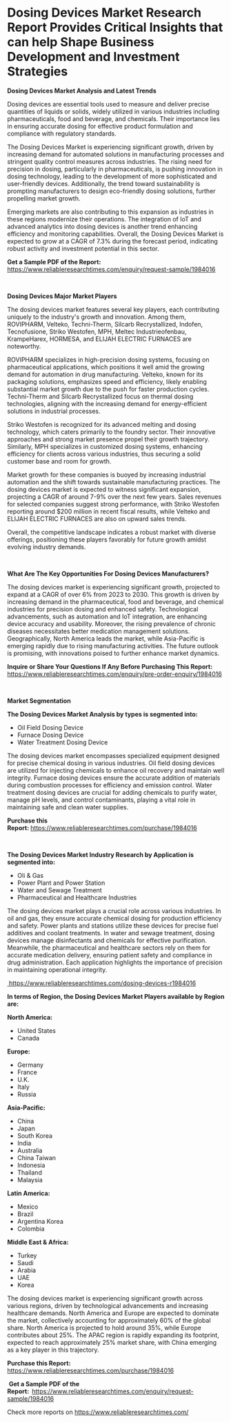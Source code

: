 <p><h1>Dosing Devices Market Research Report Provides Critical Insights that can help Shape Business Development and Investment Strategies</h1></p><p><strong>Dosing Devices Market Analysis and Latest Trends</strong></p>
<p><p>Dosing devices are essential tools used to measure and deliver precise quantities of liquids or solids, widely utilized in various industries including pharmaceuticals, food and beverage, and chemicals. Their importance lies in ensuring accurate dosing for effective product formulation and compliance with regulatory standards. </p><p>The Dosing Devices Market is experiencing significant growth, driven by increasing demand for automated solutions in manufacturing processes and stringent quality control measures across industries. The rising need for precision in dosing, particularly in pharmaceuticals, is pushing innovation in dosing technology, leading to the development of more sophisticated and user-friendly devices. Additionally, the trend toward sustainability is prompting manufacturers to design eco-friendly dosing solutions, further propelling market growth.</p><p>Emerging markets are also contributing to this expansion as industries in these regions modernize their operations. The integration of IoT and advanced analytics into dosing devices is another trend enhancing efficiency and monitoring capabilities. Overall, the Dosing Devices Market is expected to grow at a CAGR of 7.3% during the forecast period, indicating robust activity and investment potential in this sector.</p></p>
<p><strong>Get a Sample PDF of the Report:&nbsp;</strong> <a href="https://www.reliableresearchtimes.com/enquiry/request-sample/1984016?utm_campaign=2006&utm_medium=2&utm_source=Github&utm_content=ia&utm_term=17022025&utm_id=dosing-devices">https://www.reliableresearchtimes.com/enquiry/request-sample/1984016</a></p>
<p>&nbsp;</p>
<p><strong>Dosing Devices Major Market Players</strong></p>
<p><p>The dosing devices market features several key players, each contributing uniquely to the industry's growth and innovation. Among them, ROVIPHARM, Velteko, Techni-Therm, Silcarb Recrystallized, Indofen, Tecnofusione, Striko Westofen, MPH, Meltec Industrieofenbau, KrampeHarex, HORMESA, and ELIJAH ELECTRIC FURNACES are noteworthy.</p><p>ROVIPHARM specializes in high-precision dosing systems, focusing on pharmaceutical applications, which positions it well amid the growing demand for automation in drug manufacturing. Velteko, known for its packaging solutions, emphasizes speed and efficiency, likely enabling substantial market growth due to the push for faster production cycles. Techni-Therm and Silcarb Recrystallized focus on thermal dosing technologies, aligning with the increasing demand for energy-efficient solutions in industrial processes.</p><p>Striko Westofen is recognized for its advanced melting and dosing technology, which caters primarily to the foundry sector. Their innovative approaches and strong market presence propel their growth trajectory. Similarly, MPH specializes in customized dosing systems, enhancing efficiency for clients across various industries, thus securing a solid customer base and room for growth.</p><p>Market growth for these companies is buoyed by increasing industrial automation and the shift towards sustainable manufacturing practices. The dosing devices market is expected to witness significant expansion, projecting a CAGR of around 7-9% over the next few years. Sales revenues for selected companies suggest strong performance, with Striko Westofen reporting around $200 million in recent fiscal results, while Velteko and ELIJAH ELECTRIC FURNACES are also on upward sales trends. </p><p>Overall, the competitive landscape indicates a robust market with diverse offerings, positioning these players favorably for future growth amidst evolving industry demands.</p></p>
<p>&nbsp;</p>
<p><strong>What Are The Key Opportunities For Dosing Devices Manufacturers?</strong></p>
<p><p>The dosing devices market is experiencing significant growth, projected to expand at a CAGR of over 6% from 2023 to 2030. This growth is driven by increasing demand in the pharmaceutical, food and beverage, and chemical industries for precision dosing and enhanced safety. Technological advancements, such as automation and IoT integration, are enhancing device accuracy and usability. Moreover, the rising prevalence of chronic diseases necessitates better medication management solutions. Geographically, North America leads the market, while Asia-Pacific is emerging rapidly due to rising manufacturing activities. The future outlook is promising, with innovations poised to further enhance market dynamics.</p></p>
<p><strong>Inquire or Share Your Questions If Any Before Purchasing This Report:</strong> <a href="https://www.reliableresearchtimes.com/enquiry/pre-order-enquiry/1984016?utm_campaign=2006&utm_medium=2&utm_source=Github&utm_content=ia&utm_term=17022025&utm_id=dosing-devices">https://www.reliableresearchtimes.com/enquiry/pre-order-enquiry/1984016</a></p>
<p>&nbsp;</p>
<p><strong>Market Segmentation</strong></p>
<p><strong>The Dosing Devices Market Analysis by types is segmented into:</strong></p>
<p><ul><li>Oil Field Dosing Device</li><li>Furnace Dosing Device</li><li>Water Treatment Dosing Device</li></ul></p>
<p><p>The dosing devices market encompasses specialized equipment designed for precise chemical dosing in various industries. Oil field dosing devices are utilized for injecting chemicals to enhance oil recovery and maintain well integrity. Furnace dosing devices ensure the accurate addition of materials during combustion processes for efficiency and emission control. Water treatment dosing devices are crucial for adding chemicals to purify water, manage pH levels, and control contaminants, playing a vital role in maintaining safe and clean water supplies.</p></p>
<p><strong>Purchase this Report:&nbsp;</strong><a href="https://www.reliableresearchtimes.com/purchase/1984016?utm_campaign=2006&utm_medium=2&utm_source=Github&utm_content=ia&utm_term=17022025&utm_id=dosing-devices">https://www.reliableresearchtimes.com/purchase/1984016</a></p>
<p>&nbsp;</p>
<p><strong>The Dosing Devices Market Industry Research by Application is segmented into:</strong></p>
<p><ul><li>Oli & Gas</li><li>Power Plant and Power Station</li><li>Water and Sewage Treatment</li><li>Pharmaceutical and Healthcare Industries</li></ul></p>
<p><p>The dosing devices market plays a crucial role across various industries. In oil and gas, they ensure accurate chemical dosing for production efficiency and safety. Power plants and stations utilize these devices for precise fuel additives and coolant treatments. In water and sewage treatment, dosing devices manage disinfectants and chemicals for effective purification. Meanwhile, the pharmaceutical and healthcare sectors rely on them for accurate medication delivery, ensuring patient safety and compliance in drug administration. Each application highlights the importance of precision in maintaining operational integrity.</p></p>
<p><a href="https://www.reliableresearchtimes.com/dosing-devices-r1984016?utm_campaign=2006&utm_medium=2&utm_source=Github&utm_content=ia&utm_term=17022025&utm_id=dosing-devices">&nbsp;https://www.reliableresearchtimes.com/dosing-devices-r1984016</a></p>
<p><strong>In terms of Region, the Dosing Devices Market Players available by Region are:</strong></p>
<p>
    <p> <strong> North America: </strong>
        <ul>
            <li>United States</li>
            <li>Canada</li>
        </ul>
        </p> 
    <p> <strong> Europe: </strong>
        <ul>
            <li>Germany</li>
            <li>France</li>
            <li>U.K.</li>
            <li>Italy</li>
            <li>Russia</li>
        </ul>
        </p> 
    <p> <strong> Asia-Pacific: </strong>
        <ul>
            <li>China</li>
            <li>Japan</li>
            <li>South Korea</li>
            <li>India</li>
            <li>Australia</li>
            <li>China Taiwan</li>
            <li>Indonesia</li>
            <li>Thailand</li>
            <li>Malaysia</li>
        </ul>
        </p> 
    <p> <strong> Latin America: </strong>
        <ul>
            <li>Mexico</li>
            <li>Brazil</li>
            <li>Argentina Korea</li>
            <li>Colombia</li>
        </ul>
        </p> 
    <p> <strong> Middle East & Africa: </strong>
        <ul>
            <li>Turkey</li>
            <li>Saudi</li>
            <li>Arabia</li>
            <li>UAE</li>
            <li>Korea</li>
        </ul>
    </p>
    </p>
<p><p>The dosing devices market is experiencing significant growth across various regions, driven by technological advancements and increasing healthcare demands. North America and Europe are expected to dominate the market, collectively accounting for approximately 60% of the global share. North America is projected to hold around 35%, while Europe contributes about 25%. The APAC region is rapidly expanding its footprint, expected to reach approximately 25% market share, with China emerging as a key player in this trajectory.</p></p>
<p><strong>Purchase this Report: </strong><a href="https://www.reliableresearchtimes.com/purchase/1984016?utm_campaign=2006&utm_medium=2&utm_source=Github&utm_content=ia&utm_term=17022025&utm_id=dosing-devices">https://www.reliableresearchtimes.com/purchase/1984016</a></p>
<p>&nbsp;<strong>Get a Sample PDF of the Report:&nbsp;&nbsp;</strong><a href="https://www.reliableresearchtimes.com/enquiry/request-sample/1984016?utm_campaign=2006&utm_medium=2&utm_source=Github&utm_content=ia&utm_term=17022025&utm_id=dosing-devices">https://www.reliableresearchtimes.com/enquiry/request-sample/1984016</a></p>
<p><strong></strong></p>
<p>Check more reports on <a href="https://www.reliableresearchtimes.com/?utm_campaign=2006&utm_medium=2&utm_source=Github&utm_content=ia&utm_term=17022025&utm_id=dosing-devices">https://www.reliableresearchtimes.com/</a></p>